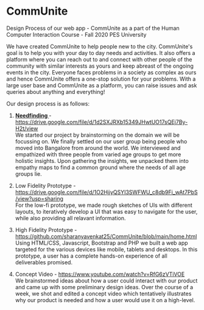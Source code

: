 # CommUnite
Design Process of our web app - CommUnite as a part of the Human Computer Interaction Course - Fall 2020 PES University

We have created CommUnite to help people new to the city. CommUnite's goal is to help you with your day to day needs and activities. It also offers a platform where you can reach out to and connect with other people of the community with similar interests as yours and keep abreast of the ongoing events in the city. Everyone faces problems in a society as complex as ours and hence CommUnite offers a one-stop solution for your problems. With a large user base and CommUnite as a platform, you can raise issues and ask queries about anything and everything!

Our design process is as follows:
1. <b><u> Needfinding </u></b> - https://drive.google.com/file/d/1d2SXJRXb15349JHwtUO17sQEj7By-H2t/view <br>
We started our project by brainstorming on the domain we will be focussing on. We finally settled on our user group being people who moved into Bangalore from around the world. We interviewed and empathized with three people from varied age groups to get more holistic insights. Upon gathering the insights, we unpacked them into empathy maps to find a common ground where the needs of all age groups lie.

2. Low Fidelity Prototype - https://drive.google.com/file/d/1O2HjjyQSYI3SWFWU_c8db9Fi_wAt7PbS/view?usp=sharing <br>
For the low-fi prototype, we made rough sketches of UIs with different layouts, to iteratively develop a UI that was easy to navigate for the user, while also providing all relavant information.

3. High Fidelity Prototype - https://github.com/sharanyavenkat25/CommUnite/blob/main/home.html <br>
Using HTML/CSS, Javascript, Bootstrap and PHP we built a web app targeted for the various devices like mobile, tablets and desktops. In this prototype, a user has a complete hands-on experience of all deliverables promised.

4. Concept Video - https://www.youtube.com/watch?v=RfG6zVTiVOE <br>
We brainstormed ideas about how a user could interact with our product and came up with some preliminary design ideas. Over the course of a week, we shot and edited a concept video which tentatively illustrates why our product is needed and how a user would use it on a high-level.
